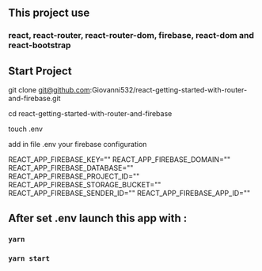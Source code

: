 ## This project use 

### react, react-router, react-router-dom, firebase, react-dom and react-bootstrap

## Start Project

git clone git@github.com:Giovanni532/react-getting-started-with-router-and-firebase.git

cd react-getting-started-with-router-and-firebase

touch .env

add in file .env your firebase configuration

REACT_APP_FIREBASE_KEY=""
REACT_APP_FIREBASE_DOMAIN=""
REACT_APP_FIREBASE_DATABASE=""
REACT_APP_FIREBASE_PROJECT_ID=""
REACT_APP_FIREBASE_STORAGE_BUCKET=""
REACT_APP_FIREBASE_SENDER_ID=""
REACT_APP_FIREBASE_APP_ID=""

## After set .env launch this app with :

### `yarn`

### `yarn start`